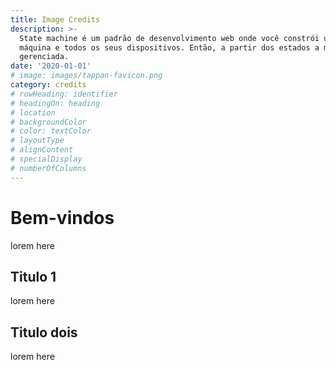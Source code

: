 ```yaml
---
title: Image Credits
description: >-
  State machine é um padrão de desenvolvimento web onde você constrói uma
  máquina e todos os seus dispositivos. Então, a partir dos estados a máquina é
  gerenciada.
date: '2020-01-01'
# image: images/tappan-favicon.png
category: credits
# rowHeading: identifier
# headingOn: heading
# location
# backgroundColor
# color: textColor
# layoutType
# alignContent
# specialDisplay
# numberOfColumns
---
```


# Bem-vindos

<!--
  [identifier:"This is a row title"]
  [heading:"false"]
  [location:"Home logos"]
  [locationHierarchy:false]
  [locationState:[publicAccess]]
  [locationState:[Agrupamento]]

  [layoutType:"row"]
  [backgroundColor:"Black"]
  [textColor:"white"]
  [alignContent:"center"]
  [numberOfColumns:"1"]
  [specialDisplay:"false"]
-->

lorem here

## Titulo 1

lorem here

## Titulo dois

lorem here
